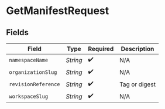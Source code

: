 # GetManifestRequest


## Fields

| Field               | Type                | Required            | Description         |
| ------------------- | ------------------- | ------------------- | ------------------- |
| `namespaceName`     | *String*            | :heavy_check_mark:  | N/A                 |
| `organizationSlug`  | *String*            | :heavy_check_mark:  | N/A                 |
| `revisionReference` | *String*            | :heavy_check_mark:  | Tag or digest       |
| `workspaceSlug`     | *String*            | :heavy_check_mark:  | N/A                 |